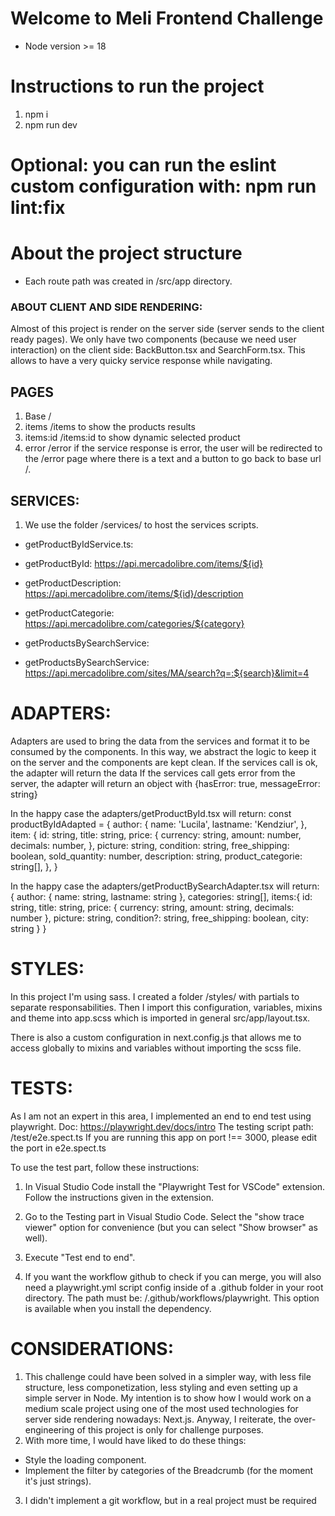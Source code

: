 # Welcome to Meli Frontend Challenge

- Node version >= 18

# Instructions to run the project

1. npm i
2. npm run dev

# Optional: you can run the eslint custom configuration with: npm run lint:fix

# About the project structure

- Each route path was created in /src/app directory.

### ABOUT CLIENT AND SIDE RENDERING:

Almost of this project is render on the server side (server sends to the client ready pages).
We only have two components (because we need user interaction)
on the client side: BackButton.tsx and SearchForm.tsx.
This allows to have a very quicky service response while navigating.

## PAGES

1. Base /
2. items /items to show the products results
3. items:id /items:id to show dynamic selected product
4. error /error if the service response is error, the user will be redirected to the /error page where there is a text and a button to go back to base url /.

## SERVICES:

1. We use the folder /services/ to host the services scripts.

- getProductByIdService.ts:

* getProductById: https://api.mercadolibre.com/items/${id}

* getProductDescription: https://api.mercadolibre.com/items/${id}/description

* getProductCategorie: https://api.mercadolibre.com/categories/${category}

- getProductsBySearchService:

* getProductsBySearchService: https://api.mercadolibre.com/sites/MA/search?q=:${search}&limit=4

# ADAPTERS:

Adapters are used to bring the data from the services and format it to be consumed by the components. In this way, we abstract the logic to keep it on the server and the components are kept clean.
If the services call is ok, the adapter will return the data
If the services call gets error from the server, the adapter will return
an object with {hasError: true, messageError: string}

In the happy case the adapters/getProductById.tsx will return:
const productByIdAdapted = {
author: {
name: 'Lucila',
lastname: 'Kendziur',
},
item: {
id: string,
title: string,
price: {
currency: string,
amount: number,
decimals: number,
},
picture: string,
condition: string,
free_shipping: boolean,
sold_quantity: number,
description: string,
product_categorie: string[],
},
}

In the happy case the adapters/getProductBySearchAdapter.tsx will return:
{
author: {
name: string,
lastname: string
},
categories: string[],
items:{
id: string,
title: string,
price: {
currency: string,
amount: string,
decimals: number
},
picture: string,
condition?: string,
free_shipping: boolean,
city: string
}
}

# STYLES:

In this project I'm using sass.
I created a folder /styles/ with partials to separate responsabilities. Then I import this configuration, variables, mixins and theme into app.scss which is imported in general src/app/layout.tsx.

There is also a custom configuration in next.config.js that allows me to access globally to mixins and variables without importing the scss file.

# TESTS:

As I am not an expert in this area, I implemented an end to end test using playwright.
Doc: https://playwright.dev/docs/intro
The testing script path: /test/e2e.spect.ts
If you are running this app on port !== 3000, please edit the port in e2e.spect.ts

To use the test part, follow these instructions:

1. In Visual Studio Code install the "Playwright Test for VSCode" extension. Follow the instructions given in the extension.

2. Go to the Testing part in Visual Studio Code. Select the "show trace viewer" option for convenience (but you can select "Show browser" as well).

3. Execute "Test end to end".

4. If you want the workflow github to check if you can merge, you will also need a playwright.yml script config inside of a .github folder in your root directory. The path must be: /.github/workflows/playwright. This option is available when you install the dependency.

# CONSIDERATIONS:

1. This challenge could have been solved in a simpler way, with less file structure, less componetization, less styling and even setting up a simple server in Node. My intention is to show how I would work on a medium scale project using one of the most used technologies for server side rendering nowadays: Next.js.
   Anyway, I reiterate, the over-engineering of this project is only for challenge purposes.
2. With more time, I would have liked to do these things:

- Style the loading component.
- Implement the filter by categories of the Breadcrumb (for the moment it's just strings).

3. I didn't implement a git workflow, but in a real project must be required
